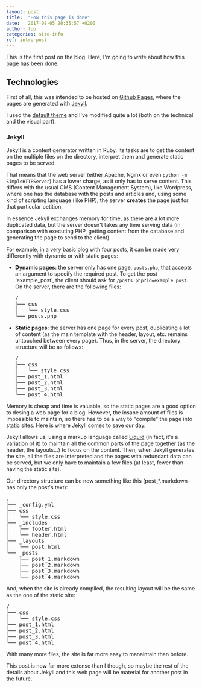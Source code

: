 ```yaml
---
layout: post
title:  "How this page is done"
date:	2017-08-05 20:35:57 +0200
author: foo
categories: site-info
ref: intro-post
---
```


This is the first post on the blog. Here, I'm going to write about how this page has
been done.


## Technologies
First of all, this was intended to be hosted on
[Github Pages](https://pages.github.com/), where the pages are generated with
[Jekyll](https://jekyllrb.com/).

I used the [default theme](https://github.com/jekyll/minima) and I've modified quite a
lot (both on the technical and the visual part).

### Jekyll
Jekyll is a content generator written in Ruby. Its tasks are to get the content on the
multiple files on the directory, interpret them and generate static pages to be served.

That means that the web server (either Apache, Nginx or even `python -m
SimpleHTTPServer`) has a lower charge, as it only has to serve content. This differs with
the usual CMS (Content Management System), like Wordpress, where one has the database
with the posts and articles and, using some kind of scripting language (like PHP), the
server __creates__ the page just for that particular petition.

In essence Jekyll exchanges memory for time, as there are a lot more duplicated data, but
the server doesn't takes any time serving data (in comparison with executing PHP,
getting content from the database and generating the page to send to the client).

For example, in a very basic blog with four posts, it can be made very differently with
dynamic or with static pages:

  - __Dynamic pages__: the server only has one page, `posts.php`, that accepts an
	argument to specify the required post. To get the post 'example_post', the client
	should ask for `/posts.php?id=example_post`. On the server, there are the
	following files:
	<pre>
	/
	├── css
	│   └── style.css
	└── posts.php
	</pre>

  - __Static pages__: the server has one page for every post, duplicating a lot of
	content (as the main template with the header, layout, etc. remains untouched
	between every page). Thus, in the server, the directory structure will be as
	follows:
	<pre>
	/
	├── css
	│   └── style.css
	├── post_1.html
	├── post_2.html
	├── post_3.html
	└── post_4.html
	</pre>


Memory is cheap and time is valuable, so the static pages are a good option to desing a
web page for a blog. However, the insane amount of files is impossible to maintain, so
there has to be a way to "compile" the page into static sites. Here is where Jekyll comes
to save our day.

Jekyll allows us, using a markup language called
[Liquid](https://shopify.github.io/liquid/) (in fact, it's a
[variation](https://jekyllrb.com/docs/templates/) of it) to maintain all the common parts
of the page together (as the header, the layouts...) to focus on the content. Then, when
Jekyll generates the site, all the files are interpreted and the pages with redundant
data can be served, but we only have to maintain a few files (at least, fewer than having
the static site).

Our directory structure can be now something like this (post_*.markdown has only the
post's text):
<pre>
.
├── _config.yml
├── css
│   └── style.css
├── _includes
│   ├── footer.html
│   └── header.html
├── _layouts
│   └── post.html
└── _posts
    ├── post_1.markdown
    ├── post_2.markdown
    ├── post_3.markdown
    └── post_4.markdown
</pre>

And, when the site is already compiled, the resulting layout will be the same as the one
of the static site:
<pre>
/
├── css
│   └── style.css
├── post_1.html
├── post_2.html
├── post_3.html
└── post_4.html
</pre>

With many more files, the site is far more easy to manaintain than before.


This post is now far more extense than I though, so maybe the rest of the details about
Jekyll and this web page will be material for another post in the future.


